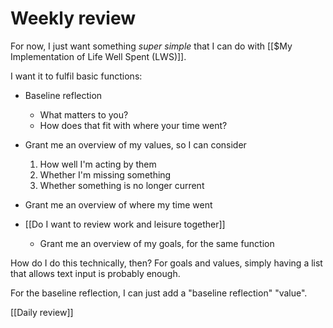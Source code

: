 # Weekly review
For now, I just want something *super simple* that I can do with [[$My Implementation of Life Well Spent (LWS)]]. 

I want it to fulfil basic functions:

+ Baseline reflection
	* What matters to you?
	* How does that fit with where your time went?

+ Grant me an overview of my values, so I can consider 
	1. How well I'm acting by them
	2. Whether I'm missing something
	3. Whether something is no longer current
+ Grant me an overview of where my time went
+ [[Do I want to review work and leisure together]]
	+ Grant me an overview of my goals, for the same function

How do I do this technically, then? For goals and values, simply having a list that allows text input is probably enough.

For the baseline reflection, I can just add a "baseline reflection" "value".


[[Daily review]]

<!-- #p1 -->

<!-- {BearID:A2BD9623-B2FF-4DCC-95B8-3801772D7DAC-2913-0000082C55C0F3D4} -->

